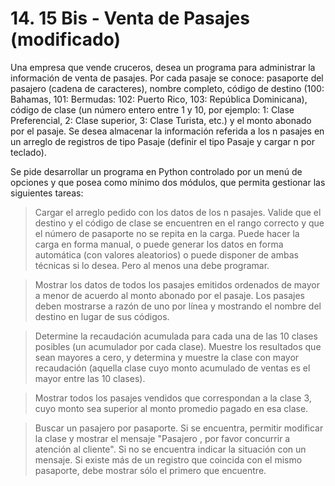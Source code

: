 # 14. 15 Bis - Venta de Pasajes (modificado)
Una empresa que vende cruceros, desea un programa para administrar la información de venta de pasajes. Por cada pasaje se conoce: pasaporte del pasajero (cadena de caracteres), nombre completo, código de destino (100: Bahamas, 101: Bermudas: 102: Puerto Rico, 103: República Dominicana), código de clase (un número entero entre 1 y 10, por ejemplo: 1: Clase Preferencial, 2: Clase superior, 3: Clase Turista, etc.) y el monto abonado por el pasaje. Se desea almacenar la información referida a los n pasajes en un arreglo de registros de tipo Pasaje (definir el tipo Pasaje y cargar n por teclado).


 Se pide desarrollar un programa en Python controlado por un menú de opciones y que posea como mínimo dos módulos, que permita gestionar las siguientes tareas:

> Cargar el arreglo pedido con los datos de los n pasajes. Valide que el destino y el código de clase se encuentren en el rango correcto y que el número de pasaporte no se repita en la carga. Puede hacer la carga en forma manual, o puede generar los datos en forma automática (con valores aleatorios) o puede disponer de ambas técnicas si lo desea. Pero al menos una debe programar.

> Mostrar los datos de todos los pasajes emitidos ordenados de mayor a menor de acuerdo al monto abonado por el pasaje. Los pasajes deben mostrarse a razón de uno por línea y mostrando el nombre del destino en lugar de sus códigos.

> Determine la recaudación acumulada para cada una de las 10 clases posibles (un acumulador por cada clase). Muestre los resultados que sean mayores a cero, y determina y muestre la clase con mayor recaudación (aquella clase cuyo monto acumulado de ventas es el mayor entre las 10 clases).

> Mostrar todos los pasajes vendidos que correspondan a la clase 3, cuyo monto sea superior al monto promedio pagado en esa clase.

> Buscar un pasajero por pasaporte. Si se encuentra,  permitir modificar la clase y mostrar el mensaje "Pasajero <Nombre>, por favor concurrir a atención al cliente". Si no se encuentra indicar la situación con un mensaje. Si existe más de un registro que coincida con el mismo pasaporte, debe mostrar sólo el primero que encuentre.
